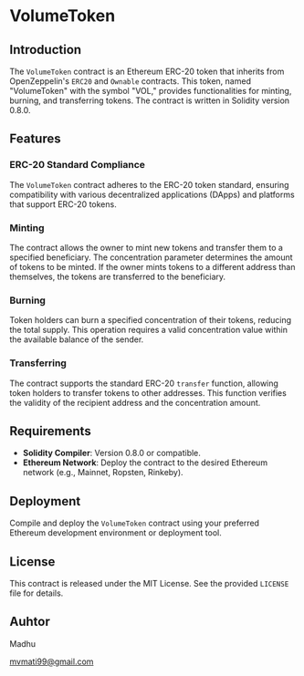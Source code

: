 # VolumeToken

## Introduction

The `VolumeToken` contract is an Ethereum ERC-20 token that inherits from OpenZeppelin's `ERC20` and `Ownable` contracts. This token, named "VolumeToken" with the symbol "VOL," provides functionalities for minting, burning, and transferring tokens. The contract is written in Solidity version 0.8.0.

## Features

### ERC-20 Standard Compliance

The `VolumeToken` contract adheres to the ERC-20 token standard, ensuring compatibility with various decentralized applications (DApps) and platforms that support ERC-20 tokens.

### Minting

The contract allows the owner to mint new tokens and transfer them to a specified beneficiary. The concentration parameter determines the amount of tokens to be minted. If the owner mints tokens to a different address than themselves, the tokens are transferred to the beneficiary.

### Burning

Token holders can burn a specified concentration of their tokens, reducing the total supply. This operation requires a valid concentration value within the available balance of the sender.

### Transferring

The contract supports the standard ERC-20 `transfer` function, allowing token holders to transfer tokens to other addresses. This function verifies the validity of the recipient address and the concentration amount.

## Requirements

- **Solidity Compiler**: Version 0.8.0 or compatible.
- **Ethereum Network**: Deploy the contract to the desired Ethereum network (e.g., Mainnet, Ropsten, Rinkeby).

## Deployment

Compile and deploy the `VolumeToken` contract using your preferred Ethereum development environment or deployment tool.

## License

This contract is released under the MIT License. See the provided `LICENSE` file for details.

## Auhtor 

Madhu 

mvmati99@gmail.com

